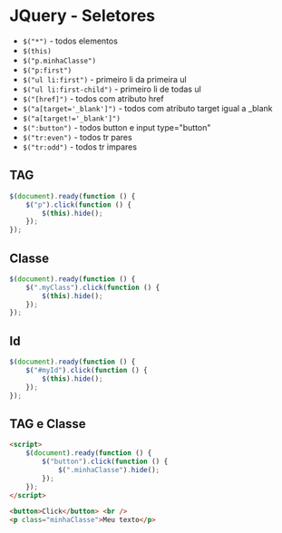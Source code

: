 # JQuery - Seletores

- ``` $("*") ``` - todos elementos
- ``` $(this) ``` 
- ``` $("p.minhaClasse") ```
- ``` $("p:first") ```
- ``` $("ul li:first") ``` - primeiro li da primeira ul
- ``` $("ul li:first-child") ``` - primeiro li de todas ul
- ``` $("[href]") ``` - todos com atributo href
- ``` $("a[target='_blank']") ``` - todos <a> com atributo target igual a _blank
- ``` $("a[target!='_blank']") ``` 
- ``` $(":button") ``` - todos button e input type="button"
- ``` $("tr:even") ``` - todos tr pares
- ``` $("tr:odd") ``` - todos tr impares

## TAG

~~~javascript
$(document).ready(function () {
    $("p").click(function () {
        $(this).hide();
    });
});
~~~

## Classe

~~~javascript
$(document).ready(function () {
    $(".myClass").click(function () {
        $(this).hide();
    });
});
~~~ 

## Id

~~~javascript
$(document).ready(function () {
    $("#myId").click(function () {
        $(this).hide();
    });
});
~~~
  
## TAG e Classe

~~~html
<script>
    $(document).ready(function () {
        $("button").click(function () {
            $(".minhaClasse").hide();
        });
    });
</script>

<button>Click</button> <br />
<p class="minhaClasse">Meu texto</p>
~~~    
    
    
